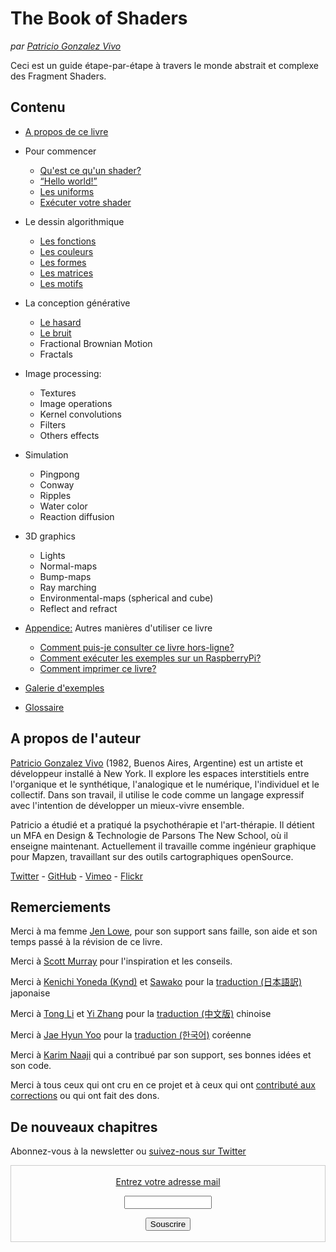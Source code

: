 <canvas id="custom" class="canvas" data-fragment-url="examples/moon.frag" data-textures="examples/images/moon-texture.jpg" width="350px" height="350px"></canvas>

# The Book of Shaders
*par [Patricio Gonzalez Vivo](http://patriciogonzalezvivo.com/)*

Ceci est un guide étape-par-étape à travers le monde abstrait et complexe des Fragment Shaders.

<div class="header">
<a href="https://www.paypal.com/cgi-bin/webscr?cmd=_s-xclick&hosted_button_id=B5FSVSHGEATCG" style="float: right;"><img src="https://www.paypalobjects.com/en_US/i/btn/btn_donate_SM.gif" alt=""></a>
</div>

## Contenu

* [A propos de ce livre](00/?lan=fr)

* Pour commencer
    * [Qu'est ce qu'un shader?](01/?lan=fr)
    * [“Hello world!”](02/?lan=fr)
    * [Les uniforms](03/?lan=fr)
    * [Exécuter votre shader](04/?lan=fr)

* Le dessin algorithmique
    * [Les fonctions](05/?lan=fr)
    * [Les couleurs](06/?lan=fr)
    * [Les formes](07/?lan=fr)
    * [Les matrices](08/?lan=fr)
    * [Les motifs](09/?lan=fr)

* La conception générative
    * [Le hasard](10/?lan=fr)
    * [Le bruit](11/?lan=fr)
    * Fractional Brownian Motion
    * Fractals

* Image processing:
    * Textures
    * Image operations
    * Kernel convolutions
    * Filters
    * Others effects

* Simulation
    * Pingpong
    * Conway
    * Ripples
    * Water color
    * Reaction diffusion

* 3D graphics
    * Lights
    * Normal-maps
    * Bump-maps
    * Ray marching
    * Environmental-maps (spherical and cube)
    * Reflect and refract

* [Appendice:](appendix/) Autres manières d'utiliser ce livre
	* [Comment puis-je consulter ce livre hors-ligne?](appendix/)
	* [Comment exécuter les exemples sur un RaspberryPi?](appendix/)
	* [Comment imprimer ce livre?](appendix/)

* [Galerie d'exemples](examples/)

* [Glossaire](glossary/)

## A propos de l'auteur

[Patricio Gonzalez Vivo](http://patriciogonzalezvivo.com/) (1982, Buenos Aires, Argentine) est un artiste et développeur installé à New York. Il explore les espaces interstitiels entre l'organique et le synthétique, l'analogique et le numérique, l'individuel et le collectif. Dans son travail, il utilise le code comme un langage expressif avec l'intention de développer un mieux-vivre ensemble.

Patricio a étudié et a pratiqué la psychothérapie et l'art-thérapie. Il détient un MFA en Design & Technologie de Parsons The New School, où il enseigne maintenant. Actuellement il travaille comme ingénieur graphique pour Mapzen, travaillant sur des outils cartographiques openSource.

<div class="header"><a href="https://twitter.com/patriciogv" target="_blank">Twitter</a> - <a href="https://github.com/patriciogonzalezvivo" target="_blank">GitHub</a> - <a href="https://vimeo.com/patriciogv" target="_blank">Vimeo</a> - <a href="https://www.flickr.com/photos/106950246@N06/" target="_blank"> Flickr</a></div>

## Remerciements

Merci à ma femme [Jen Lowe](http://www.datatelling.com/), pour son support sans faille, son aide et son temps passé à la révision de ce livre.

Merci à [Scott Murray](http://alignedleft.com/) pour l'inspiration et les conseils.

Merci à [Kenichi Yoneda (Kynd)](https://twitter.com/kyndinfo) et [Sawako](https://twitter.com/sawakohome) pour la [traduction (日本語訳)](?lan=jp) japonaise

Merci à [Tong Li](https://www.facebook.com/tong.lee.9484) et [Yi Zhang](https://www.facebook.com/archer.zetta?pnref=story) pour la [traduction (中文版)](?lan=ch) chinoise

Merci à [Jae Hyun Yoo](https://www.facebook.com/fkkcloud) pour la [traduction (한국어)](?lan=kr) coréenne

Merci à [Karim Naaji](http://karim.naaji.fr/) qui a contribué par son support, ses bonnes idées et son code.

Merci à tous ceux qui ont cru en ce projet et à ceux qui ont [contributé aux corrections](https://github.com/patriciogonzalezvivo/thebookofshaders/graphs/contributors) ou qui ont fait des dons.

## De nouveaux chapitres

Abonnez-vous à la newsletter ou [suivez-nous sur Twitter](https://twitter.com/bookofshaders)

 <form style="border:1px solid #ccc;padding:3px;text-align:center;" action="https://tinyletter.com/thebookofshaders" method="post" target="popupwindow" onsubmit="window.open('https://tinyletter.com/thebookofshaders', 'popupwindow', 'scrollbars=yes,width=800,height=600');return true"><a href="https://tinyletter.com/thebookofshaders"><p><label for="tlemail">Entrez votre adresse mail</label></p></a><p><input type="text" style="width:140px" name="email" id="tlemail" /></p><input type="hidden" value="1" name="embed"/><input type="submit" value="Souscrire" /><p><a href="https://tinyletter.com" target="_blank"></a></p></form>
